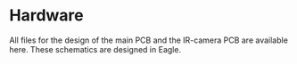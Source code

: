 # Hardware
All files for the design of the main PCB and the IR-camera PCB are available here.
These schematics are designed in Eagle.

